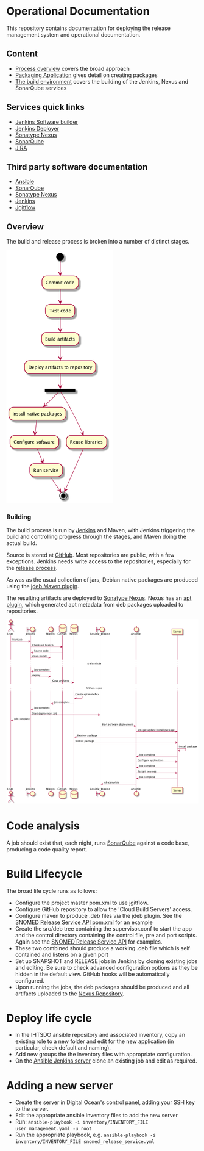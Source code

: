 # Operational Documentation

This repository contains documentation for deploying the release management system and operational documentation.

## Content

* [Process overview](process_overview.md) covers the broad approach
* [Packaging Application](packaging_applications.md) gives detail on creating packages
* [The build environment](build_environment.md) covers the building of the Jenkins, Nexus and SonarQube services

## Services quick links

* [Jenkins Software builder](http://jenkins.ihtsdotools.org)
* [Jenkins Deployer](http://ansible.ihtsdotools.org)
* [Sonatype Nexus](https://maven.ihtsdotools.org)
* [SonarQube](https://sonarqube.ihtsdotools.org)
* [JIRA](https://jira.ihtsdotools.org)

## Third party software documentation

* [Ansible](http://docs.ansible.com)
* [SonarQube](http://www.sonarqube.org/documentation)
* [Sonatype Nexus](http://books.sonatype.com/nexus-book/reference/index.html)
* [Jenkins](https://wiki.jenkins-ci.org/display/JENKINS/Use+Jenkins)
* [Jgitflow](https://bitbucket.org/atlassian/jgit-flow/wiki/Home)

## Overview

The build and release process is broken into a number of distinct stages.


![Release stages](release_stages.png)

### Building

The build process is run by [Jenkins](http://build.ihtsdotools.org) and Maven, with Jenkins triggering the build and controlling progress through the stages, and Maven doing the actual build.

Source is stored at [GitHub](http://github.com/IHTSDO). Most repositories are public, with a few exceptions. Jenkins needs write access to the repositories, especially for the [release process](#releaseprocess).

As was as the usual collection of jars, Debian native packages are produced using the [jdeb Maven plugin](https://github.com/tcurdt/jdeb).


The resulting artifacts are deployed to [Sonatype Nexus](https://maven.ihtsdo.org). Nexus has an [apt plugin](https://github.com/inventage/nexus-apt-plugin), which generated apt metadata from deb packages uploaded to repositories.

![Packaging sequence](packaging_sequence.png)

# Code analysis

A job should exist that, each night, runs [SonarQube](https://sonar.ihtsdotools.org) against a code base, producing a code quality report.

# Build Lifecycle

The broad life cycle runs as follows:

* Configure the project master pom.xml to use jgitflow.
* Configure GitHub repository to allow the 'Cloud Build Servers' access.
* Configure maven to produce .deb files via the jdeb plugin. See the [SNOMED Release Service API pom.xml](https://github.com/IHTSDO/snomed-release-service/blob/master/api/pom.xml#L153) for an example
* Create the src/deb tree containing the supervisor.conf to start the app and the control directory containing the control file, pre and port scripts. Again see the [SNOMED Release Service API](https://github.com/IHTSDO/snomed-release-service/tree/master/api/src/deb) for examples.
* These two combined should produce a working .deb file which is self contained and listens on a given port
* Set up SNAPSHOT and RELEASE jobs in Jenkins by cloning existing jobs and editing. Be sure to check advanced configuration options as they be hidden in the default view. GitHub hooks will be automatically configured.
* Upon running the jobs, the deb packages should be produced and all artifacts uploaded to the [Nexus Repository](https://nexus.ihtsdotools.org).

# Deploy life cycle

* In the IHTSDO ansible repository and associated inventory, copy an existing role to a new folder and edit for the new application (in particular, check default and naming).
* Add new groups the the inventory files with appropriate configuration.
* On the [Ansible Jenkins server](https://ansible.ihtsdotools.org) clone an existing job and edit as required.

# Adding a new server

* Create the server in Digital Ocean's control panel, adding your SSH key to the server.
* Edit the appropriate ansible inventory files to add the new server
* Run: `ansible-playbook -i inventory/INVENTORY_FILE user_management.yaml -u root`
* Run the appropriate playbook, e.g. `ansible-playbook -i inventory/INVENTORY_FILE snomed_release_service.yml`

